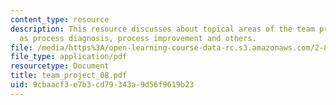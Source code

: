 ```yaml
---
content_type: resource
description: This resource discusses about topical areas of the team projects such
  as process diagnosis, process improvement and others.
file: /media/https%3A/open-learning-course-data-rc.s3.amazonaws.com/2-830j-control-of-manufacturing-processes-sma-6303-spring-2008/9cbaacf3e7b3cd79343a9d56f9619b23_team_project_08.pdf
file_type: application/pdf
resourcetype: Document
title: team_project_08.pdf
uid: 9cbaacf3-e7b3-cd79-343a-9d56f9619b23
---
```

